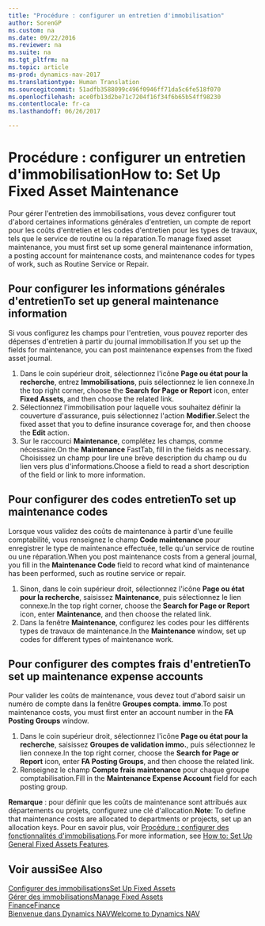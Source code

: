```yaml
---
title: "Procédure : configurer un entretien d'immobilisation"
author: SorenGP
ms.custom: na
ms.date: 09/22/2016
ms.reviewer: na
ms.suite: na
ms.tgt_pltfrm: na
ms.topic: article
ms-prod: dynamics-nav-2017
ms.translationtype: Human Translation
ms.sourcegitcommit: 51adfb3588099c496f0946ff71da5c6fe518f070
ms.openlocfilehash: ace0fb13d2be71c7204f16f34f6b65b54ff98230
ms.contentlocale: fr-ca
ms.lasthandoff: 06/26/2017

---
```


# <a name="how-to-set-up-fixed-asset-maintenance"></a><span data-ttu-id="95a44-102">Procédure : configurer un entretien d'immobilisation</span><span class="sxs-lookup"><span data-stu-id="95a44-102">How to: Set Up Fixed Asset Maintenance</span></span>
<span data-ttu-id="95a44-103">Pour gérer l'entretien des immobilisations, vous devez configurer tout d'abord certaines informations générales d'entretien, un compte de report pour les coûts d'entretien et les codes d'entretien pour les types de travaux, tels que le service de routine ou la réparation.</span><span class="sxs-lookup"><span data-stu-id="95a44-103">To manage fixed asset maintenance, you must first set up some general maintenance information, a posting account for maintenance costs, and maintenance codes for types of work, such as Routine Service or Repair.</span></span>

## <a name="to-set-up-general-maintenance-information"></a><span data-ttu-id="95a44-104">Pour configurer les informations générales d'entretien</span><span class="sxs-lookup"><span data-stu-id="95a44-104">To set up general maintenance information</span></span>
<span data-ttu-id="95a44-105">Si vous configurez les champs pour l'entretien, vous pouvez reporter des dépenses d'entretien à partir du journal immobilisation.</span><span class="sxs-lookup"><span data-stu-id="95a44-105">If you set up the fields for maintenance, you can post maintenance expenses from the fixed asset journal.</span></span>
1. <span data-ttu-id="95a44-106">Dans le coin supérieur droit, sélectionnez l'icône **Page ou état pour la recherche**, entrez **Immobilisations**, puis sélectionnez le lien connexe.</span><span class="sxs-lookup"><span data-stu-id="95a44-106">In the top right corner, choose the **Search for Page or Report** icon, enter **Fixed Assets**, and then choose the related link.</span></span>
2. <span data-ttu-id="95a44-107">Sélectionnez l'immobilisation pour laquelle vous souhaitez définir la couverture d'assurance, puis sélectionnez l'action **Modifier**.</span><span class="sxs-lookup"><span data-stu-id="95a44-107">Select the fixed asset that you to define insurance coverage for, and then choose the **Edit** action.</span></span>
3. <span data-ttu-id="95a44-108">Sur le raccourci **Maintenance**, complétez les champs, comme nécessaire.</span><span class="sxs-lookup"><span data-stu-id="95a44-108">On the **Maintenance** FastTab, fill in the fields as necessary.</span></span> <span data-ttu-id="95a44-109">Choisissez un champ pour lire une brève description du champ ou du lien vers plus d'informations.</span><span class="sxs-lookup"><span data-stu-id="95a44-109">Choose a field to read a short description of the field or link to more information.</span></span>

## <a name="to-set-up-maintenance-codes"></a><span data-ttu-id="95a44-110">Pour configurer des codes entretien</span><span class="sxs-lookup"><span data-stu-id="95a44-110">To set up maintenance codes</span></span>  
<span data-ttu-id="95a44-111">Lorsque vous validez des coûts de maintenance à partir d'une feuille comptabilité, vous renseignez le champ **Code maintenance** pour enregistrer le type de maintenance effectuée, telle qu'un service de routine ou une réparation.</span><span class="sxs-lookup"><span data-stu-id="95a44-111">When you post maintenance costs from a general journal, you fill in the **Maintenance Code** field to record what kind of maintenance has been performed, such as routine service or repair.</span></span>
1. <span data-ttu-id="95a44-112">Sinon, dans le coin supérieur droit, sélectionnez l'icône **Page ou état pour la recherche**, saisissez **Maintenance**, puis sélectionnez le lien connexe.</span><span class="sxs-lookup"><span data-stu-id="95a44-112">In the top right corner, choose the **Search for Page or Report** icon, enter **Maintenance**, and then choose the related link.</span></span>
2. <span data-ttu-id="95a44-113">Dans la fenêtre **Maintenance**, configurez les codes pour les différents types de travaux de maintenance.</span><span class="sxs-lookup"><span data-stu-id="95a44-113">In the **Maintenance** window, set up codes for different types of maintenance work.</span></span>

## <a name="to-set-up-maintenance-expense-accounts"></a><span data-ttu-id="95a44-114">Pour configurer des comptes frais d'entretien</span><span class="sxs-lookup"><span data-stu-id="95a44-114">To set up maintenance expense accounts</span></span>  
<span data-ttu-id="95a44-115">Pour valider les coûts de maintenance, vous devez tout d'abord saisir un numéro de compte dans la fenêtre **Groupes compta. immo**.</span><span class="sxs-lookup"><span data-stu-id="95a44-115">To post maintenance costs, you must first enter an account number in the **FA Posting Groups** window.</span></span>
1. <span data-ttu-id="95a44-116">Dans le coin supérieur droit, sélectionnez l'icône **Page ou état pour la recherche**, saisissez **Groupes de validation immo.**, puis sélectionnez le lien connexe.</span><span class="sxs-lookup"><span data-stu-id="95a44-116">In the top right corner, choose the **Search for Page or Report** icon, enter **FA Posting Groups**, and then choose the related link.</span></span>
2. <span data-ttu-id="95a44-117">Renseignez le champ **Compte frais maintenance** pour chaque groupe comptabilisation.</span><span class="sxs-lookup"><span data-stu-id="95a44-117">Fill in the **Maintenance Expense Account** field for each posting group.</span></span>

<span data-ttu-id="95a44-118">**Remarque** : pour définir que les coûts de maintenance sont attribués aux départements ou projets, configurez une clé d'allocation.</span><span class="sxs-lookup"><span data-stu-id="95a44-118">**Note**: To define that maintenance costs are allocated to departments or projects, set up an allocation keys.</span></span> <span data-ttu-id="95a44-119">Pour en savoir plus, voir [Procédure : configurer des fonctionnalités d'immobilisations](fa-how-setup-general.md).</span><span class="sxs-lookup"><span data-stu-id="95a44-119">For more information, see [How to: Set Up General Fixed Assets Features](fa-how-setup-general.md).</span></span>

## <a name="see-also"></a><span data-ttu-id="95a44-120">Voir aussi</span><span class="sxs-lookup"><span data-stu-id="95a44-120">See Also</span></span>
[<span data-ttu-id="95a44-121">Configurer des immobilisations</span><span class="sxs-lookup"><span data-stu-id="95a44-121">Set Up Fixed Assets</span></span>](fa-setup.md)  
[<span data-ttu-id="95a44-122">Gérer des immobilisations</span><span class="sxs-lookup"><span data-stu-id="95a44-122">Manage Fixed Assets</span></span>](fa-manage.md)  
[<span data-ttu-id="95a44-123">Finance</span><span class="sxs-lookup"><span data-stu-id="95a44-123">Finance</span></span>](finance-setup.md)  
[<span data-ttu-id="95a44-124">Bienvenue dans Dynamics NAV</span><span class="sxs-lookup"><span data-stu-id="95a44-124">Welcome to Dynamics NAV</span></span>](across-get-started.md)

